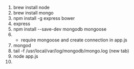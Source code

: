 1.  brew install node
2.  brew install mongo
3.  npm install -g express bower
4.  express
5.  npm install --save-dev mongodb mongoose
6.  - require mongoose and create connection in app.js
7.  mongod
8.  tail -f /usr/local/var/log/mongodb/mongo.log (new tab)
9.  node app.js
10.
